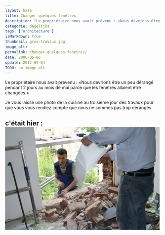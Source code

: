```yaml
---
layout: base
title: Changer quelques fenêtres
description: "Le propriétaire nous avait prévenu : «Nous devrions être un peu dérangé pendant 2 jours au mois de mai parce que les fenêtres allaient être changées.»"
categorie: dagelijks
tags: ["architecture"]
isMarkdown: true
thumbnail: gros-travaux.jpg
image_alt: 
permalink: changer-quelques-fenetres/
date: 2006-05-06
update: 2012-09-04
TODO: no image alt 
---
```


Le propriétaire nous avait prévenu : «Nous devrions être un peu dérangé pendant 2 jours au mois de mai parce que les fenêtres allaient être changées.»

Je vous laisse une photo de la cuisine au troisième jour des travaux pour que vous vous rendiez compte que nous ne sommes pas trop dérangés.

c'était hier :  
![](gros-travaux.jpg)
---
